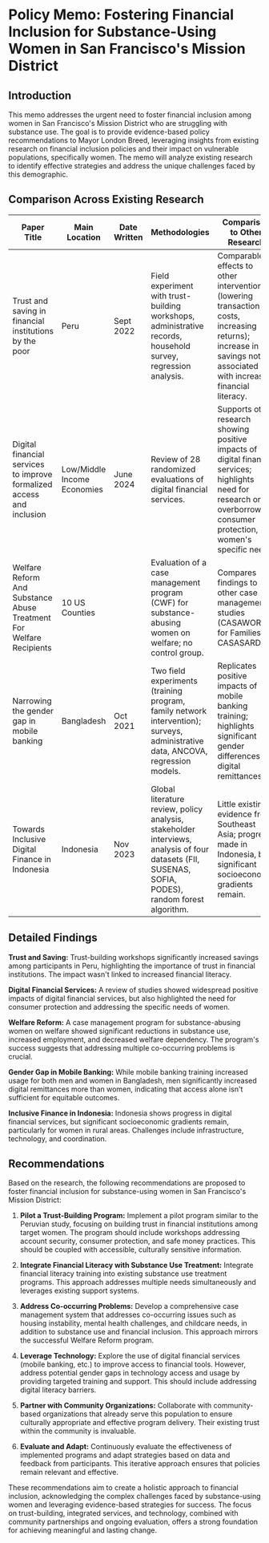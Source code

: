 # Policy Memo: Fostering Financial Inclusion for Substance-Using Women in San Francisco's Mission District

## Introduction

This memo addresses the urgent need to foster financial inclusion among women in San Francisco's Mission District who are struggling with substance use.  The goal is to provide evidence-based policy recommendations to Mayor London Breed, leveraging insights from existing research on financial inclusion policies and their impact on vulnerable populations, specifically women. The memo will analyze existing research to identify effective strategies and address the unique challenges faced by this demographic.

## Comparison Across Existing Research

| Paper Title                                                                     | Main Location | Date Written | Methodologies                                                                                                                                                                                                                         | Comparison to Other Research                                                                                                                                                              | Policy Recommendations/Implications                                                                                                                                                               |
|---------------------------------------------------------------------------------|-----------------|---------------|------------------------------------------------------------------------------------------------------------------------------------------------------------------------------------------------------------------------------------|-------------------------------------------------------------------------------------------------------------------------------------------------------------------------------------------------|-------------------------------------------------------------------------------------------------------------------------------------------------------------------------------------------------------|
| Trust and saving in financial institutions by the poor                             | Peru            | Sept 2022     | Field experiment with trust-building workshops, administrative records, household survey, regression analysis.                                                                                                                                  | Comparable effects to other interventions (lowering transaction costs, increasing returns); increase in savings not associated with increased financial literacy.                                                                     | Building trust in financial institutions is crucial; simple, low-cost trust-building interventions can be effective.                                                                                                   |
| Digital financial services to improve formalized access and inclusion             | Low/Middle Income Economies | June 2024     | Review of 28 randomized evaluations of digital financial services.                                                                                                                                                                            | Supports other research showing positive impacts of digital financial services; highlights need for research on overborrowing, consumer protection, and women's specific needs.                                                              | Tailor interventions, promote financial literacy, prioritize consumer protection, address security issues, integrate mobile banking with traditional systems.                                                                    |
| Welfare Reform And Substance Abuse Treatment For Welfare Recipients               | 10 US Counties |               | Evaluation of a case management program (CWF) for substance-abusing women on welfare; no control group.                                                                                                                                        | Compares findings to other case management studies (CASAWORKS for Families, CASASARD).                                                                                                                            | Gender-specific services and coordination across multiple service domains are most effective.                                                                                                                      |
| Narrowing the gender gap in mobile banking                                      | Bangladesh      | Oct 2021      | Two field experiments (training program, family network intervention); surveys, administrative data, ANCOVA, regression models.                                                                                                                | Replicates positive impacts of mobile banking training; highlights significant gender differences in digital remittances.                                                                                                   | Targeted interventions can narrow gender gaps, but broader impacts may remain unequal; policies should address underlying inequalities.                                                                                             |
| Towards Inclusive Digital Finance in Indonesia                                  | Indonesia       | Nov 2023      | Global literature review, policy analysis, stakeholder interviews, analysis of four datasets (FII, SUSENAS, SOFIA, PODES), random forest algorithm.                                                                                             | Little existing evidence from Southeast Asia; progress made in Indonesia, but significant socioeconomic gradients remain.                                                                                                            | Prioritize infrastructure, technology, and coordination; address regulatory restrictions, improve agent performance, leverage existing accounts, build comfort and engagement with mobile phones.                                                  |


## Detailed Findings

**Trust and Saving:** Trust-building workshops significantly increased savings among participants in Peru, highlighting the importance of trust in financial institutions.  The impact wasn't linked to increased financial literacy.

**Digital Financial Services:** A review of studies showed widespread positive impacts of digital financial services, but also highlighted the need for consumer protection and addressing the specific needs of women.

**Welfare Reform:**  A case management program for substance-abusing women on welfare showed significant reductions in substance use, increased employment, and decreased welfare dependency.  The program's success suggests that addressing multiple co-occurring problems is crucial.

**Gender Gap in Mobile Banking:**  While mobile banking training increased usage for both men and women in Bangladesh, men significantly increased digital remittances more than women, indicating that access alone isn't sufficient for equitable outcomes.

**Inclusive Finance in Indonesia:**  Indonesia shows progress in digital financial services, but significant socioeconomic gradients remain, particularly for women in rural areas.  Challenges include infrastructure, technology, and coordination.


## Recommendations

Based on the research, the following recommendations are proposed to foster financial inclusion for substance-using women in San Francisco's Mission District:

1. **Pilot a Trust-Building Program:** Implement a pilot program similar to the Peruvian study, focusing on building trust in financial institutions among target women.  The program should include workshops addressing account security, consumer protection, and safe money practices.  This should be coupled with accessible, culturally sensitive information.

2. **Integrate Financial Literacy with Substance Use Treatment:**  Integrate financial literacy training into existing substance use treatment programs.  This approach addresses multiple needs simultaneously and leverages existing support systems.

3. **Address Co-occurring Problems:**  Develop a comprehensive case management system that addresses co-occurring issues such as housing instability, mental health challenges, and childcare needs, in addition to substance use and financial inclusion.  This approach mirrors the successful Welfare Reform program.

4. **Leverage Technology:** Explore the use of digital financial services (mobile banking, etc.) to improve access to financial tools.  However, address potential gender gaps in technology access and usage by providing targeted training and support.  This should include addressing digital literacy barriers.

5. **Partner with Community Organizations:** Collaborate with community-based organizations that already serve this population to ensure culturally appropriate and effective program delivery.  Their existing trust within the community is invaluable.

6. **Evaluate and Adapt:**  Continuously evaluate the effectiveness of implemented programs and adapt strategies based on data and feedback from participants.  This iterative approach ensures that policies remain relevant and effective.

These recommendations aim to create a holistic approach to financial inclusion, acknowledging the complex challenges faced by substance-using women and leveraging evidence-based strategies for success.  The focus on trust-building, integrated services, and technology, combined with community partnerships and ongoing evaluation, offers a strong foundation for achieving meaningful and lasting change.
